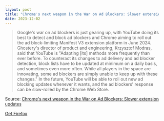 ```yaml
---
layout: post
title: "Chrome's next weapon in the War on Ad Blockers: Slower extension updates"
date: 2023-12-02
---
```


> Google's war on ad blockers is just gearing up, with YouTube doing its
best to detect and block ad blockers and Chrome aiming to roll out the ad
block-limiting Manifest V3 extension platform in June 2024. Ghostery's
director of product and engineering, Krzysztof Modras, said that YouTube is
"Adapting [its] methods more frequently than ever before. To counteract its
changes to ad delivery and ad blocker detection, block lists have to be
updated at minimum on a daily basis, and sometimes even more often. While
all players in the space are innovating, some ad blockers are simply unable
to keep up with these changes." In the future, YouTube will be able to roll
out new ad blocking updates whenever it wants, and the ad blockers'
response can be slow-rolled by the Chrome Web Store.

Source: [Chrome's next weapon in the War on Ad Blockers: Slower extension
updates](https://arstechnica.com/?p=1987843)

[Get Firefox](https://getfirefox.com)

